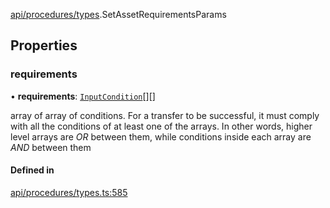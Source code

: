 [api/procedures/types](../../../../Modules/API/Procedures/Types.md).SetAssetRequirementsParams

## Properties

### requirements

• **requirements**: [`InputCondition`](../../../../Modules/Types/Types.md#inputcondition)[][]

array of array of conditions. For a transfer to be successful, it must comply with all the conditions of at least one of the arrays.
  In other words, higher level arrays are *OR* between them, while conditions inside each array are *AND* between them

#### Defined in

[api/procedures/types.ts:585](https://github.com/PolymeshAssociation/polymesh-sdk/blob/15be87e8/src/api/procedures/types.ts#L585)
